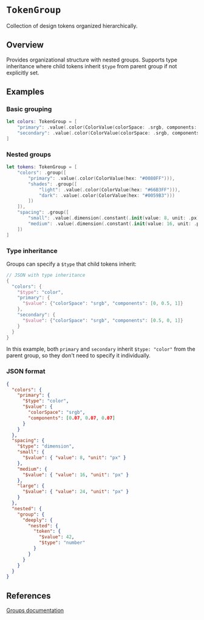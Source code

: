 # ``TokenGroup``

Collection of design tokens organized hierarchically.

## Overview

Provides organizational structure with nested groups. Supports type inheritance
where child tokens inherit `$type` from parent group if not explicitly set.

## Examples

### Basic grouping

```swift
let colors: TokenGroup = [
    "primary": .value(.color(ColorValue(colorSpace: .srgb, components: [.value(0), .value(0.5), .value(1)]))),
    "secondary": .value(.color(ColorValue(colorSpace: .srgb, components: [.value(0.5), .value(0), .value(1)])))
]
```

### Nested groups

```swift
let tokens: TokenGroup = [
    "colors": .group([
        "primary": .value(.color(ColorValue(hex: "#0080FF"))),
        "shades": .group([
            "light": .value(.color(ColorValue(hex: "#66B3FF"))),
            "dark": .value(.color(ColorValue(hex: "#0059B3")))
        ])
    ]),
    "spacing": .group([
        "small": .value(.dimension(.constant(.init(value: 8, unit: .px)))),
        "medium": .value(.dimension(.constant(.init(value: 16, unit: .px))))
    ])
]
```

### Type inheritance

Groups can specify a `$type` that child tokens inherit:

```swift
// JSON with type inheritance
{
  "colors": {
    "$type": "color",
    "primary": {
      "$value": {"colorSpace": "srgb", "components": [0, 0.5, 1]}
    },
    "secondary": {
      "$value": {"colorSpace": "srgb", "components": [0.5, 0, 1]}
    }
  }
}
```

In this example, both `primary` and `secondary` inherit `$type: "color"` from the parent group, so they don't need to specify it individually.

### JSON format

```json
{
  "colors": {
    "primary": {
      "$type": "color",
      "$value": {
        "colorSpace": "srgb",
        "components": [0.07, 0.07, 0.07]
      }
    }
  },
  "spacing": {
    "$type": "dimension",
    "small": {
      "$value": { "value": 8, "unit": "px" }
    },
    "medium": {
      "$value": { "value": 16, "unit": "px" }
    },
    "large": {
      "$value": { "value": 24, "unit": "px" }
    }
  },
  "nested": {
    "group": {
      "deeply": {
        "nested": {
          "token": {
            "$value": 42,
            "$type": "number"
          }
        }
      }
    }
  }
}
```

## References

[Groups documentation](https://www.designtokens.org/tr/third-editors-draft/format/#groups)
